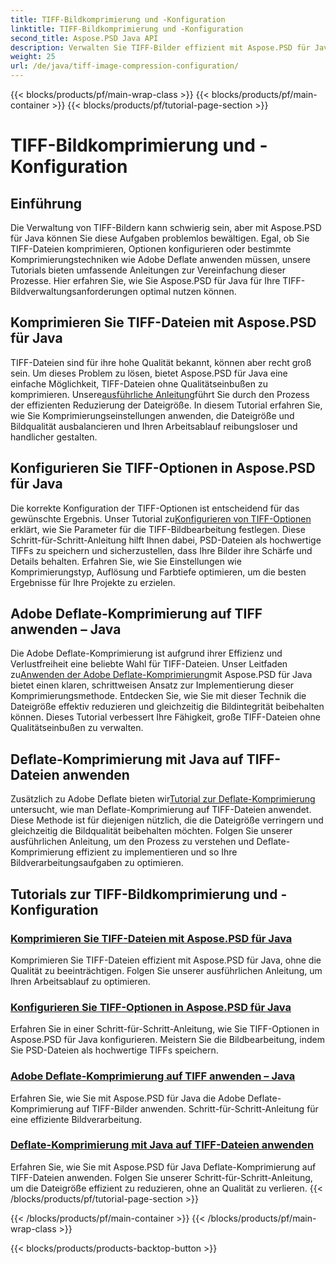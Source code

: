 ```yaml
---
title: TIFF-Bildkomprimierung und -Konfiguration
linktitle: TIFF-Bildkomprimierung und -Konfiguration
second_title: Aspose.PSD Java API
description: Verwalten Sie TIFF-Bilder effizient mit Aspose.PSD für Java. Erfahren Sie mit unseren Schritt-für-Schritt-Tutorials, wie Sie die Adobe Deflate-Komprimierung auf TIFF-Dateien komprimieren, konfigurieren und anwenden.
weight: 25
url: /de/java/tiff-image-compression-configuration/
---
```


{{< blocks/products/pf/main-wrap-class >}}
{{< blocks/products/pf/main-container >}}
{{< blocks/products/pf/tutorial-page-section >}}

# TIFF-Bildkomprimierung und -Konfiguration

## Einführung

Die Verwaltung von TIFF-Bildern kann schwierig sein, aber mit Aspose.PSD für Java können Sie diese Aufgaben problemlos bewältigen. Egal, ob Sie TIFF-Dateien komprimieren, Optionen konfigurieren oder bestimmte Komprimierungstechniken wie Adobe Deflate anwenden müssen, unsere Tutorials bieten umfassende Anleitungen zur Vereinfachung dieser Prozesse. Hier erfahren Sie, wie Sie Aspose.PSD für Java für Ihre TIFF-Bildverwaltungsanforderungen optimal nutzen können.

## Komprimieren Sie TIFF-Dateien mit Aspose.PSD für Java

 TIFF-Dateien sind für ihre hohe Qualität bekannt, können aber recht groß sein. Um dieses Problem zu lösen, bietet Aspose.PSD für Java eine einfache Möglichkeit, TIFF-Dateien ohne Qualitätseinbußen zu komprimieren. Unsere[ausführliche Anleitung](./compress-tiff-files/)führt Sie durch den Prozess der effizienten Reduzierung der Dateigröße. In diesem Tutorial erfahren Sie, wie Sie Komprimierungseinstellungen anwenden, die Dateigröße und Bildqualität ausbalancieren und Ihren Arbeitsablauf reibungsloser und handlicher gestalten.

## Konfigurieren Sie TIFF-Optionen in Aspose.PSD für Java

 Die korrekte Konfiguration der TIFF-Optionen ist entscheidend für das gewünschte Ergebnis. Unser Tutorial zu[Konfigurieren von TIFF-Optionen](./configure-tiff-options/) erklärt, wie Sie Parameter für die TIFF-Bildbearbeitung festlegen. Diese Schritt-für-Schritt-Anleitung hilft Ihnen dabei, PSD-Dateien als hochwertige TIFFs zu speichern und sicherzustellen, dass Ihre Bilder ihre Schärfe und Details behalten. Erfahren Sie, wie Sie Einstellungen wie Komprimierungstyp, Auflösung und Farbtiefe optimieren, um die besten Ergebnisse für Ihre Projekte zu erzielen.

## Adobe Deflate-Komprimierung auf TIFF anwenden – Java

 Die Adobe Deflate-Komprimierung ist aufgrund ihrer Effizienz und Verlustfreiheit eine beliebte Wahl für TIFF-Dateien. Unser Leitfaden zu[Anwenden der Adobe Deflate-Komprimierung](./apply-adobe-deflate-compression-tiff/)mit Aspose.PSD für Java bietet einen klaren, schrittweisen Ansatz zur Implementierung dieser Komprimierungsmethode. Entdecken Sie, wie Sie mit dieser Technik die Dateigröße effektiv reduzieren und gleichzeitig die Bildintegrität beibehalten können. Dieses Tutorial verbessert Ihre Fähigkeit, große TIFF-Dateien ohne Qualitätseinbußen zu verwalten.

## Deflate-Komprimierung mit Java auf TIFF-Dateien anwenden

 Zusätzlich zu Adobe Deflate bieten wir[Tutorial zur Deflate-Komprimierung](./apply-deflate-compression-tiff-files/) untersucht, wie man Deflate-Komprimierung auf TIFF-Dateien anwendet. Diese Methode ist für diejenigen nützlich, die die Dateigröße verringern und gleichzeitig die Bildqualität beibehalten möchten. Folgen Sie unserer ausführlichen Anleitung, um den Prozess zu verstehen und Deflate-Komprimierung effizient zu implementieren und so Ihre Bildverarbeitungsaufgaben zu optimieren.

## Tutorials zur TIFF-Bildkomprimierung und -Konfiguration
### [Komprimieren Sie TIFF-Dateien mit Aspose.PSD für Java](./compress-tiff-files/)
Komprimieren Sie TIFF-Dateien effizient mit Aspose.PSD für Java, ohne die Qualität zu beeinträchtigen. Folgen Sie unserer ausführlichen Anleitung, um Ihren Arbeitsablauf zu optimieren.
### [Konfigurieren Sie TIFF-Optionen in Aspose.PSD für Java](./configure-tiff-options/)
Erfahren Sie in einer Schritt-für-Schritt-Anleitung, wie Sie TIFF-Optionen in Aspose.PSD für Java konfigurieren. Meistern Sie die Bildbearbeitung, indem Sie PSD-Dateien als hochwertige TIFFs speichern.
### [Adobe Deflate-Komprimierung auf TIFF anwenden – Java](./apply-adobe-deflate-compression-tiff/)
Erfahren Sie, wie Sie mit Aspose.PSD für Java die Adobe Deflate-Komprimierung auf TIFF-Bilder anwenden. Schritt-für-Schritt-Anleitung für eine effiziente Bildverarbeitung.
### [Deflate-Komprimierung mit Java auf TIFF-Dateien anwenden](./apply-deflate-compression-tiff-files/)
Erfahren Sie, wie Sie mit Aspose.PSD für Java Deflate-Komprimierung auf TIFF-Dateien anwenden. Folgen Sie unserer Schritt-für-Schritt-Anleitung, um die Dateigröße effizient zu reduzieren, ohne an Qualität zu verlieren.
{{< /blocks/products/pf/tutorial-page-section >}}

{{< /blocks/products/pf/main-container >}}
{{< /blocks/products/pf/main-wrap-class >}}

{{< blocks/products/products-backtop-button >}}
